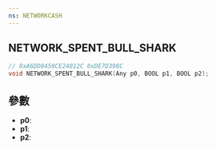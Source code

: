```yaml
---
ns: NETWORKCASH
---
```

## NETWORK_SPENT_BULL_SHARK

```c
// 0xA6DD8458CE24012C 0xDE7D398C
void NETWORK_SPENT_BULL_SHARK(Any p0, BOOL p1, BOOL p2);
```


## 參數
* **p0**: 
* **p1**: 
* **p2**: 

